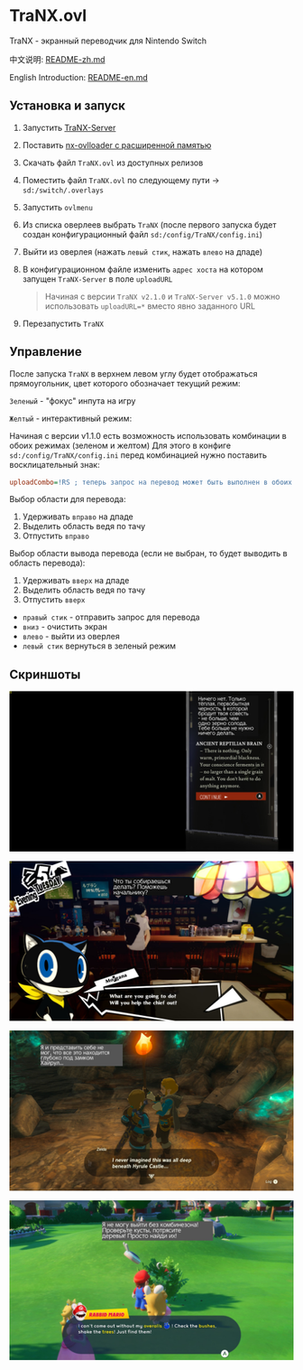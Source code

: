 # TraNX.ovl
TraNX - экранный переводчик для Nintendo Switch

中文说明: [README-zh.md](README-zh.md)

English Introduction: [README-en.md](README-en.md)

## Установка и запуск
1. Запустить [TraNX-Server](https://github.com/kawaii-flesh/TraNX-Server)
1. Поставить [nx-ovlloader с расширенной памятью](https://github.com/kawaii-flesh/nx-ovlloader/releases)
1. Скачать файл `TraNX.ovl` из доступных релизов
1. Поместить файл `TraNX.ovl` по следующему пути -> `sd:/switch/.overlays`
1. Запустить `ovlmenu`
1. Из списка оверлеев выбрать `TraNX` (после первого запуска будет создан конфигурационный файл `sd:/config/TraNX/config.ini`)
1. Выйти из оверлея (нажать `левый стик`, нажать `влево` на дпаде)
1. В конфигурационном файле изменить `адрес хоста` на котором запущен `TraNX-Server` в поле `uploadURL`

    > Начиная с версии `TraNX v2.1.0` и `TraNX-Server v5.1.0` можно использовать `uploadURL=*` вместо явно заданного URL

1. Перезапустить `TraNX`

## Управление
После запуска `TraNX` в верхнем левом углу будет отображаться прямоугольник, цвет которого обозначает текущий режим:

`Зеленый` - "фокус" инпута на игру

`Желтый` - интерактивный режим:

Начиная с версии v1.1.0 есть возможность использовать комбинации в обоих режимах (зеленом и желтом)
Для этого в конфиге `sd:/config/TraNX/config.ini` перед комбинацией нужно поставить восклицательный знак:
```ini
uploadCombo=!RS ; теперь запрос на перевод может быть выполнен в обоих режимах без необходимости переключения
```

Выбор области для перевода:
1. Удерживать `вправо` на дпаде
1. Выделить область ведя по тачу
1. Отпустить `вправо`

Выбор области вывода перевода (если не выбран, то будет выводить в область перевода):
1. Удерживать `вверх` на дпаде
1. Выделить область ведя по тачу
1. Отпустить `вверх`


- `правый стик` - отправить запрос для перевода
- `вниз` - очистить экран
- `влево` - выйти из оверлея
- `левый стик` вернуться в зеленый режим

## Скриншоты

![1](/screenshots/1.jpg)

![2](/screenshots/2.jpg)

![3](/screenshots/3.jpg)

![4](/screenshots/4.jpg)
